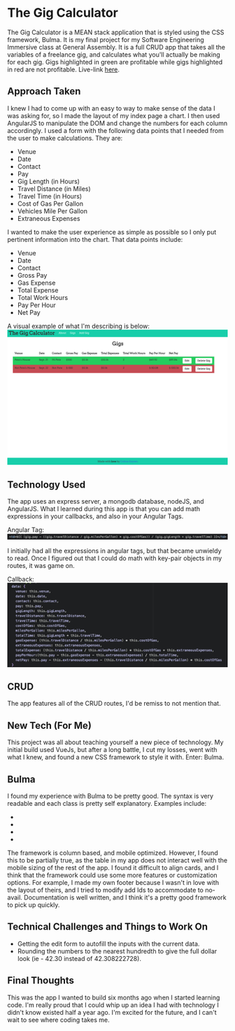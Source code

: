 # The Gig Calculator

The Gig Calculator is a MEAN stack application that is styled using the CSS framework, Bulma. It is my final project for my Software Engineering Immersive class at General Assembly. It is a full CRUD app that takes all the variables of a freelance gig, and calculates what you'll actually be making for each gig. Gigs highlighted in green are profitable while gigs highlighted in red are not profitable. Live-link [here](https://gigkeeper.herokuapp.com/).

## Approach Taken

I knew I had to come up with an easy to way to make sense of the data I was asking for, so I made the layout of my index page a chart. I then used AngularJS to manipulate the DOM and change the numbers for each column accordingly. I used a form with the following data points that I needed from the user to make calculations. They are:

* Venue
* Date
* Contact
* Pay
* Gig Length (in Hours)
* Travel Distance (in Miles)
* Travel Time (in Hours)
* Cost of Gas Per Gallon
* Vehicles Mile Per Gallon
* Extraneous Expenses

I wanted to make the user experience as simple as possible so I only put pertinent information into the chart. That data points include:

* Venue
* Date
* Contact
* Gross Pay
* Gas Expense
* Total Expense
* Total Work Hours
* Pay Per Hour
* Net Pay

A visual example of what I'm describing is below:
![Gig Calculator Chart](gigcalculator.png)

## Technology Used
The app uses an express server, a mongodb database, nodeJS, and AngularJS. What I learned during this app is that you can add math expressions in your callbacks, and also in your Angular Tags.

Angular Tag:
![Angular Tag](angulartag.png)

I initially had all the expressions in angular tags, but that became unwieldy to read. Once I figured out that I could do math with key-pair objects in my routes, it was game on.

Callback:
![Data from callback](data.png)

## CRUD
The app features all of the CRUD routes, I'd be remiss to not mention that.

## New Tech (For Me)
This project was all about teaching yourself a new piece of technology. My initial build used VueJs, but after a long battle, I cut my losses, went with what I knew, and found a new CSS framework to style it with. Enter: Bulma.

## Bulma
I found my experience with Bulma to be pretty good. The syntax is very readable and each class is pretty self explanatory. Examples include:

* <a class="button is-small">
* <div class="content has-text-centered">
* <div class="columns is-mobile">
* <a class="delete is-medium"></a>

The framework is column based, and mobile optimized. However, I found this to be partially true, as the table in my app does not interact well with the mobile sizing of the rest of the app. I found it difficult to align cards, and I think that the framework could use some more features or customization options. For example, I made my own footer because I wasn't in love with the layout of theirs, and I tried to modify add Ids to accommodate to no-avail. Documentation is well written, and I think it's a pretty good framework to pick up quickly.

## Technical Challenges and Things to Work On

* Getting the edit form to autofill the inputs with the current data.
* Rounding the numbers to the nearest hundredth to give the full dollar look (ie - 42.30 instead of 42.308222728).

## Final Thoughts
This was the app I wanted to build six months ago when I started learning code. I'm really proud that I could whip up an idea I had with technology I didn't know existed half a year ago. I'm excited for the future, and I can't wait to see where coding takes me. 

